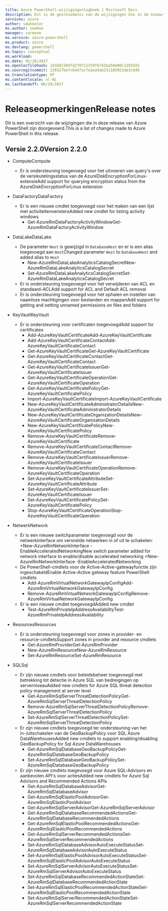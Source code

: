 ```yaml
---
title: Azure PowerShell-wijzigingenlogboek | Microsoft Docs
description: Dit is de geschiedenis van de wijzigingen die in de nieuwste release van Azure PowerShell zijn doorgevoerd.
services: azure
author: sdwheeler
ms.author: sewhee
manager: carmonm
ms.service: azure-powershell
ms.product: azure
ms.devlang: powershell
ms.topic: conceptual
ms.workload: 
ms.date: 05/18/2017
ms.openlocfilehash: 143d92384fd270711378f6741ba59e88c12833d1
ms.sourcegitcommit: 226527be7cb647acfe2ea9ab151185053ab3c6db
ms.translationtype: HT
ms.contentlocale: nl-NL
ms.lasthandoff: 06/29/2017
---
```

# <a name="release-notes"></a><span data-ttu-id="cf2b9-103">Releaseopmerkingen</span><span class="sxs-lookup"><span data-stu-id="cf2b9-103">Release notes</span></span>

<span data-ttu-id="cf2b9-104">Dit is een overzicht van de wijzigingen die in deze release van Azure PowerShell zijn doorgevoerd.</span><span class="sxs-lookup"><span data-stu-id="cf2b9-104">This is a list of changes made to Azure PowerShell in this release.</span></span>

## <a name="version-220"></a><span data-ttu-id="cf2b9-105">Versie 2.2.0</span><span class="sxs-lookup"><span data-stu-id="cf2b9-105">Version 2.2.0</span></span>
* <span data-ttu-id="cf2b9-106">Compute</span><span class="sxs-lookup"><span data-stu-id="cf2b9-106">Compute</span></span>
  - <span data-ttu-id="cf2b9-107">Er is ondersteuning toegevoegd voor het uitvoeren van query's over de versleutelingsstatus van de AzureDiskEncryptionForLinux-extensie</span><span class="sxs-lookup"><span data-stu-id="cf2b9-107">Add support for querying encryption status from the AzureDiskEncryptionForLinux extension</span></span>
* <span data-ttu-id="cf2b9-108">DataFactory</span><span class="sxs-lookup"><span data-stu-id="cf2b9-108">DataFactory</span></span>
  - <span data-ttu-id="cf2b9-109">Er is een nieuwe cmdlet toegevoegd voor het maken van een lijst met activiteitenvensters</span><span class="sxs-lookup"><span data-stu-id="cf2b9-109">Added new cmdlet for listing activity windows</span></span>
    + <span data-ttu-id="cf2b9-110">Get-AzureRmDataFactoryActivityWindow</span><span class="sxs-lookup"><span data-stu-id="cf2b9-110">Get-AzureRmDataFactoryActivityWindow</span></span>
* <span data-ttu-id="cf2b9-111">DataLake</span><span class="sxs-lookup"><span data-stu-id="cf2b9-111">DataLake</span></span>
  - <span data-ttu-id="cf2b9-112">De parameter `Host` is gewijzigd in `DatabaseHost` en er is een alias toegevoegd aan `Host`</span><span class="sxs-lookup"><span data-stu-id="cf2b9-112">Changed parameter `Host` to `DatabaseHost` and added alias to `Host`</span></span>
    + <span data-ttu-id="cf2b9-113">New-AzureRmDataLakeAnalyticsCatalogSecret</span><span class="sxs-lookup"><span data-stu-id="cf2b9-113">New-AzureRmDataLakeAnalyticsCatalogSecret</span></span>
    + <span data-ttu-id="cf2b9-114">Set-AzureRmDataLakeAnalyticsCatalogSecret</span><span class="sxs-lookup"><span data-stu-id="cf2b9-114">Set-AzureRmDataLakeAnalyticsCatalogSecret</span></span>
  - <span data-ttu-id="cf2b9-115">Er is ondersteuning toegevoegd voor het verwijderen van ACL en standaard-ACL</span><span class="sxs-lookup"><span data-stu-id="cf2b9-115">Add support for ACL and Default ACL removal</span></span>
  - <span data-ttu-id="cf2b9-116">Er is ondersteuning toegevoegd voor het ophalen en instellen van naamloze machtigingen voor bestanden en mappen</span><span class="sxs-lookup"><span data-stu-id="cf2b9-116">Add support for getting and setting unnamed permissions on files and folders</span></span>
* <span data-ttu-id="cf2b9-117">KeyVault</span><span class="sxs-lookup"><span data-stu-id="cf2b9-117">KeyVault</span></span>
  - <span data-ttu-id="cf2b9-118">Er is ondersteuning voor certificaten toegevoegd</span><span class="sxs-lookup"><span data-stu-id="cf2b9-118">Add support for certificates</span></span>
    + <span data-ttu-id="cf2b9-119">Add-AzureKeyVaultCertificate</span><span class="sxs-lookup"><span data-stu-id="cf2b9-119">Add-AzureKeyVaultCertificate</span></span>
    + <span data-ttu-id="cf2b9-120">Add-AzureKeyVaultCertificateContact</span><span class="sxs-lookup"><span data-stu-id="cf2b9-120">Add-AzureKeyVaultCertificateContact</span></span>
    + <span data-ttu-id="cf2b9-121">Get-AzureKeyVaultCertificate</span><span class="sxs-lookup"><span data-stu-id="cf2b9-121">Get-AzureKeyVaultCertificate</span></span>
    + <span data-ttu-id="cf2b9-122">Get-AzureKeyVaultCertificateContact</span><span class="sxs-lookup"><span data-stu-id="cf2b9-122">Get-AzureKeyVaultCertificateContact</span></span>
    + <span data-ttu-id="cf2b9-123">Get-AzureKeyVaultCertificateIssuer</span><span class="sxs-lookup"><span data-stu-id="cf2b9-123">Get-AzureKeyVaultCertificateIssuer</span></span>
    + <span data-ttu-id="cf2b9-124">Get-AzureKeyVaultCertificateOperation</span><span class="sxs-lookup"><span data-stu-id="cf2b9-124">Get-AzureKeyVaultCertificateOperation</span></span>
    + <span data-ttu-id="cf2b9-125">Get-AzureKeyVaultCertificatePolicy</span><span class="sxs-lookup"><span data-stu-id="cf2b9-125">Get-AzureKeyVaultCertificatePolicy</span></span>
    + <span data-ttu-id="cf2b9-126">Import-AzureKeyVaultCertificate</span><span class="sxs-lookup"><span data-stu-id="cf2b9-126">Import-AzureKeyVaultCertificate</span></span>
    + <span data-ttu-id="cf2b9-127">New-AzureKeyVaultCertificateAdministratorDetails</span><span class="sxs-lookup"><span data-stu-id="cf2b9-127">New-AzureKeyVaultCertificateAdministratorDetails</span></span>
    + <span data-ttu-id="cf2b9-128">New-AzureKeyVaultCertificateOrganizationDetails</span><span class="sxs-lookup"><span data-stu-id="cf2b9-128">New-AzureKeyVaultCertificateOrganizationDetails</span></span>
    + <span data-ttu-id="cf2b9-129">New-AzureKeyVaultCertificatePolicy</span><span class="sxs-lookup"><span data-stu-id="cf2b9-129">New-AzureKeyVaultCertificatePolicy</span></span>
    + <span data-ttu-id="cf2b9-130">Remove-AzureKeyVaultCertificate</span><span class="sxs-lookup"><span data-stu-id="cf2b9-130">Remove-AzureKeyVaultCertificate</span></span>
    + <span data-ttu-id="cf2b9-131">Remove-AzureKeyVaultCertificateContact</span><span class="sxs-lookup"><span data-stu-id="cf2b9-131">Remove-AzureKeyVaultCertificateContact</span></span>
    + <span data-ttu-id="cf2b9-132">Remove-AzureKeyVaultCertificateIssuer</span><span class="sxs-lookup"><span data-stu-id="cf2b9-132">Remove-AzureKeyVaultCertificateIssuer</span></span>
    + <span data-ttu-id="cf2b9-133">Remove-AzureKeyVaultCertificateOperation</span><span class="sxs-lookup"><span data-stu-id="cf2b9-133">Remove-AzureKeyVaultCertificateOperation</span></span>
    + <span data-ttu-id="cf2b9-134">Set-AzureKeyVaultCertificateAttribute</span><span class="sxs-lookup"><span data-stu-id="cf2b9-134">Set-AzureKeyVaultCertificateAttribute</span></span>
    + <span data-ttu-id="cf2b9-135">Set-AzureKeyVaultCertificateIssuer</span><span class="sxs-lookup"><span data-stu-id="cf2b9-135">Set-AzureKeyVaultCertificateIssuer</span></span>
    + <span data-ttu-id="cf2b9-136">Set-AzureKeyVaultCertificatePolicy</span><span class="sxs-lookup"><span data-stu-id="cf2b9-136">Set-AzureKeyVaultCertificatePolicy</span></span>
    + <span data-ttu-id="cf2b9-137">Stop-AzureKeyVaultCertificateOperation</span><span class="sxs-lookup"><span data-stu-id="cf2b9-137">Stop-AzureKeyVaultCertificateOperation</span></span>
* <span data-ttu-id="cf2b9-138">Netwerk</span><span class="sxs-lookup"><span data-stu-id="cf2b9-138">Network</span></span>

  - <span data-ttu-id="cf2b9-139">Er is een nieuwe switchparameter toegevoegd voor de netwerkinterface om versnelde netwerken in of uit te schakelen: +New-AzureRmNetworkInterface -EnableAcceleratedNetworking</span><span class="sxs-lookup"><span data-stu-id="cf2b9-139">New switch parameter added for network interface to enable/disable accelerated networking +New-AzureRmNetworkInterface -EnableAcceleratedNetworking</span></span>
  - <span data-ttu-id="cf2b9-140">De PowerShell-cmdlets voor de Active-Active-gatewayfunctie zijn ingeschakeld</span><span class="sxs-lookup"><span data-stu-id="cf2b9-140">Enable Active-Active gateway feature PowerShell cmdlets</span></span>
    + <span data-ttu-id="cf2b9-141">Add-AzureRmVirtualNetworkGatewayIpConfig</span><span class="sxs-lookup"><span data-stu-id="cf2b9-141">Add-AzureRmVirtualNetworkGatewayIpConfig</span></span>
    + <span data-ttu-id="cf2b9-142">Remove-AzureRmVirtualNetworkGatewayIpConfig</span><span class="sxs-lookup"><span data-stu-id="cf2b9-142">Remove-AzureRmVirtualNetworkGatewayIpConfig</span></span>
  - <span data-ttu-id="cf2b9-143">Er is een nieuwe cmdlet toegevoegd</span><span class="sxs-lookup"><span data-stu-id="cf2b9-143">Added new cmdlet</span></span>
    + <span data-ttu-id="cf2b9-144">Test-AzureRmPrivateIpAddressAvailability</span><span class="sxs-lookup"><span data-stu-id="cf2b9-144">Test-AzureRmPrivateIpAddressAvailability</span></span>
* <span data-ttu-id="cf2b9-145">Resources</span><span class="sxs-lookup"><span data-stu-id="cf2b9-145">Resources</span></span>
  - <span data-ttu-id="cf2b9-146">Er is ondersteuning toegevoegd voor zones in provider- en resource-cmdlets</span><span class="sxs-lookup"><span data-stu-id="cf2b9-146">Support zones in provider and resource cmdlets</span></span>
    + <span data-ttu-id="cf2b9-147">Get-AzureRmProvider</span><span class="sxs-lookup"><span data-stu-id="cf2b9-147">Get-AzureRmProvider</span></span>
    + <span data-ttu-id="cf2b9-148">New-AzureRmResource</span><span class="sxs-lookup"><span data-stu-id="cf2b9-148">New-AzureRmResource</span></span>
    + <span data-ttu-id="cf2b9-149">Set-AzureRmResource</span><span class="sxs-lookup"><span data-stu-id="cf2b9-149">Set-AzureRmResource</span></span>
* <span data-ttu-id="cf2b9-150">SQL</span><span class="sxs-lookup"><span data-stu-id="cf2b9-150">Sql</span></span>
  - <span data-ttu-id="cf2b9-151">Er zijn nieuwe cmdlets voor beleidsbeheer toegevoegd met betrekking tot detectie in Azure SQL van bedreigingen op serverniveau</span><span class="sxs-lookup"><span data-stu-id="cf2b9-151">Added new cmdlets for Azure SQL threat detection policy management at server level</span></span>
    + <span data-ttu-id="cf2b9-152">Get-AzureRmSqlServerThreatDetectionPolicy</span><span class="sxs-lookup"><span data-stu-id="cf2b9-152">Get-AzureRmSqlServerThreatDetectionPolicy</span></span>
    + <span data-ttu-id="cf2b9-153">Remove-AzureRmSqlServerThreatDetectionPolicy</span><span class="sxs-lookup"><span data-stu-id="cf2b9-153">Remove-AzureRmSqlServerThreatDetectionPolicy</span></span>
    + <span data-ttu-id="cf2b9-154">Set-AzureRmSqlServerThreatDetectionPolicy</span><span class="sxs-lookup"><span data-stu-id="cf2b9-154">Set-AzureRmSqlServerThreatDetectionPolicy</span></span>
  - <span data-ttu-id="cf2b9-155">Er zijn nieuwe cmdlets toegevoegd ter ondersteuning van het in-/uitschakelen van de GeoBackupPolicy voor SQL Azure DataWarehouses</span><span class="sxs-lookup"><span data-stu-id="cf2b9-155">Added new cmdlets to support enabling/disabling GeoBackupPolicy for Sql Azure DataWarehouses</span></span>
    + <span data-ttu-id="cf2b9-156">Get-AzureRmSqlDatabaseGeoBackupPolicy</span><span class="sxs-lookup"><span data-stu-id="cf2b9-156">Get-AzureRmSqlDatabaseGeoBackupPolicy</span></span>
    + <span data-ttu-id="cf2b9-157">Set-AzureRmSqlDatabaseGeoBackupPolicy</span><span class="sxs-lookup"><span data-stu-id="cf2b9-157">Set-AzureRmSqlDatabaseGeoBackupPolicy</span></span>
  - <span data-ttu-id="cf2b9-158">Er zijn nieuwe cmdlets toegevoegd voor Azure SQL-Advisors en aanbevolen API's voor acties</span><span class="sxs-lookup"><span data-stu-id="cf2b9-158">Added new cmdlets for Azure Sql Advisors and Recommended Actions APIs</span></span>
    + <span data-ttu-id="cf2b9-159">Get-AzureRmSqlDatabaseAdvisor</span><span class="sxs-lookup"><span data-stu-id="cf2b9-159">Get-AzureRmSqlDatabaseAdvisor</span></span>
    + <span data-ttu-id="cf2b9-160">Get-AzureRmSqlElasticPoolAdvisor</span><span class="sxs-lookup"><span data-stu-id="cf2b9-160">Get-AzureRmSqlElasticPoolAdvisor</span></span>
    + <span data-ttu-id="cf2b9-161">Get-AzureRmSqlServerAdvisor</span><span class="sxs-lookup"><span data-stu-id="cf2b9-161">Get-AzureRmSqlServerAdvisor</span></span>
    + <span data-ttu-id="cf2b9-162">Get-AzureRmSqlDatabaseRecommendedActions</span><span class="sxs-lookup"><span data-stu-id="cf2b9-162">Get-AzureRmSqlDatabaseRecommendedActions</span></span>
    + <span data-ttu-id="cf2b9-163">Get-AzureRmSqlElasticPoolRecommendedActions</span><span class="sxs-lookup"><span data-stu-id="cf2b9-163">Get-AzureRmSqlElasticPoolRecommendedActions</span></span>
    + <span data-ttu-id="cf2b9-164">Get-AzureRmSqlServerRecommendedActions</span><span class="sxs-lookup"><span data-stu-id="cf2b9-164">Get-AzureRmSqlServerRecommendedActions</span></span>
    + <span data-ttu-id="cf2b9-165">Set-AzureRmSqlDatabaseAdvisorAutoExecuteStatus</span><span class="sxs-lookup"><span data-stu-id="cf2b9-165">Set-AzureRmSqlDatabaseAdvisorAutoExecuteStatus</span></span>
    + <span data-ttu-id="cf2b9-166">Set-AzureRmSqlElasticPoolAdvisorAutoExecuteStatus</span><span class="sxs-lookup"><span data-stu-id="cf2b9-166">Set-AzureRmSqlElasticPoolAdvisorAutoExecuteStatus</span></span>
    + <span data-ttu-id="cf2b9-167">Set-AzureRmSqlServerAdvisorAutoExecuteStatus</span><span class="sxs-lookup"><span data-stu-id="cf2b9-167">Set-AzureRmSqlServerAdvisorAutoExecuteStatus</span></span>
    + <span data-ttu-id="cf2b9-168">Set-AzureRmSqlDatabaseRecommendedActionState</span><span class="sxs-lookup"><span data-stu-id="cf2b9-168">Set-AzureRmSqlDatabaseRecommendedActionState</span></span>
    + <span data-ttu-id="cf2b9-169">Set-AzureRmSqlElasticPoolRecommendedActionState</span><span class="sxs-lookup"><span data-stu-id="cf2b9-169">Set-AzureRmSqlElasticPoolRecommendedActionState</span></span>
    + <span data-ttu-id="cf2b9-170">Set-AzureRmSqlServerRecommendedActionState</span><span class="sxs-lookup"><span data-stu-id="cf2b9-170">Set-AzureRmSqlServerRecommendedActionState</span></span>
